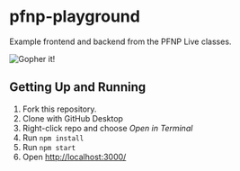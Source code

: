 # pfnp-playground
Example frontend and backend from the PFNP Live classes.

![Gopher it!](http://www.quickmeme.com/img/6f/6f8cb22cc6aff2709fc3d760b85b84f6fdbcb4aca0285bd40d8c5a7f74280f9b.jpg)

## Getting Up and Running
1. Fork this repository.
1. Clone with GitHub Desktop
1. Right-click repo and choose *Open in Terminal*
1. Run `npm install`
1. Run `npm start`
1. Open <http://localhost:3000/>
